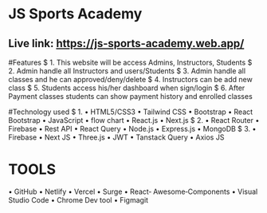 # JS Sports Academy
## Live link: https://js-sports-academy.web.app/

#Features
$ 1. This website will be access Admins, Instructors, Students
$ 2. Admin handle all Instructors and users/Students
$ 3. Admin handle all classes and he can approved/deny/delete
$ 4. Instructors can be add new class
$ 5. Students access his/her dashboard when sign/login
$ 6. After Payment classes students can show payment history and enrolled classes

#Technology used
$ 1. 
• HTML5/CSS3 • Tailwind CSS • Bootstrap •
React Bootstrap • JavaScript • flow chart •
React.js • Next.js
$ 2.
• React Router • Firebase • Rest API • React
Query • Node.js • Express.js • MongoDB
$ 3. 
• Firebase • Next JS • Three.js • JWT •
Tanstack Query • Axios JS

# TOOLS
• GitHub • Netlify • Vercel • Surge • React‑
Awesome‑Components • Visual Studio
Code • Chrome Dev tool • Figmagit 